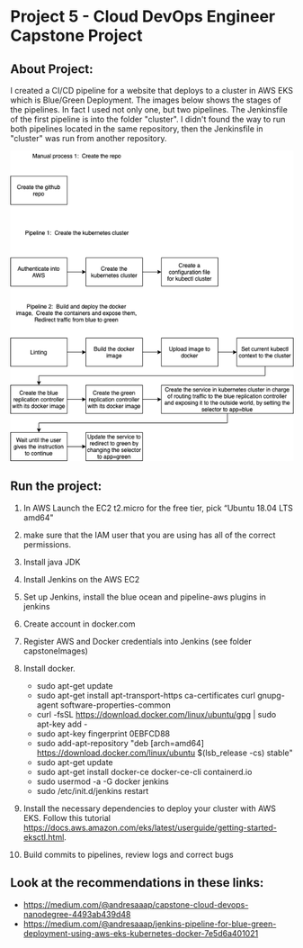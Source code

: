 # Project 5 - Cloud DevOps Engineer Capstone Project

## About Project: 
I created a CI/CD pipeline for a website that deploys to a cluster in AWS EKS which is Blue/Green Deployment. The images below shows the stages of the pipelines. In fact I used not only one, but two pipelines. The Jenkinsfile of the first pipeline is into the folder "cluster". I didn't found the way to run both pipelines located in the same repository, then the Jenkinsfile in "cluster" was run from another repository. 

![img-1](capstoneImages/PipelinesDescription.png)


## Run the project:

1. In AWS Launch the EC2 t2.micro for the free tier, pick “Ubuntu 18.04 LTS amd64"

2. make sure that the IAM user that you are using has all of the correct permissions.

3. Install java JDK

4. Install Jenkins on the AWS EC2

5. Set up Jenkins, install the blue ocean and pipeline-aws plugins in jenkins

6. Create account in docker.com

7. Register AWS and Docker credentials into Jenkins (see folder capstoneImages)

8. Install docker. 
   * sudo apt-get update
   * sudo apt-get install apt-transport-https ca-certificates curl gnupg-agent software-properties-common
   * curl -fsSL https://download.docker.com/linux/ubuntu/gpg | sudo apt-key add -
   * sudo apt-key fingerprint 0EBFCD88
   * sudo add-apt-repository "deb [arch=amd64] https://download.docker.com/linux/ubuntu $(lsb_release -cs) stable"
   * sudo apt-get update
   * sudo apt-get install docker-ce docker-ce-cli containerd.io
   * sudo usermod -a -G docker jenkins
   * sudo /etc/init.d/jenkins restart
   
9. Install the necessary dependencies to deploy your cluster with AWS EKS. Follow this tutorial 
    https://docs.aws.amazon.com/eks/latest/userguide/getting-started-eksctl.html. 

10. Build commits to pipelines, review logs and correct bugs

## Look at the recommendations in these links:
* https://medium.com/@andresaaap/capstone-cloud-devops-nanodegree-4493ab439d48
* https://medium.com/@andresaaap/jenkins-pipeline-for-blue-green-deployment-using-aws-eks-kubernetes-docker-7e5d6a401021



